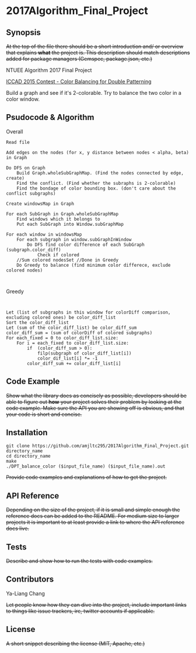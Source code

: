 # 2017Algorithm_Final_Project

## Synopsis

~~At the top of the file there should be a short introduction and/ or overview that explains **what** the project is. This description should match descriptions added for package managers (Gemspec, package.json, etc.)~~

NTUEE Algorithm 2017 Final Project

[ICCAD 2015 Contest - Color Balancing for Double Patterning](http://cad-contest.el.cycu.edu.tw/problem_E/default.htm)

Build a graph and see if it's 2-colorable. Try to balance the two color in a color window.


## Psudocode & Algorithm

Overall
```
Read file

Add edges on the nodes (for x, y distance between nodes < alpha, beta) in Graph 

Do DFS on Graph
    Build Graph.wholeSubGraphMap. (Find the nodes connected by edge, create)
    Find the conflict. (Find whether the subraphs is 2-colorable)
    Find the bondage of color bounding box. (don't care about the conflict subgraphs)

Create windowsMap in Graph

For each SubGraph in Graph.wholeSubGraphMap
    Find windows which it belongs to
    Put each SubGraph into Window.subGraphMap

For each window in windowsMap
    For each subgraph in window.subGraphInWindow
        Do DFS find color difference of each SubGraph (subgraph.color_diff)
            Check if colored
    //Sum colored nodesSet //Done in Greedy
    Do Greedy to balance (find minimum color differece, exclude colored nodes)
    


```
Greedy
```


Let (list of subgraphs in this window for colorDiff comparison, excluding colored ones) be color_diff_list
Sort the color_diff_list
Let (sum of the color_diff_list) be color_diff_sum
color_diff_sum = (sum of colorDiff of colored subgraphs)
For each_fixed = 0 to color_diff_list.size:
    For i = each_fixed to color_diff_list.size:
        if  (color_diff_sum > 0):
            filp(subgraph of color_diff_list[i])
            color_dif_list[i] *= -1
        color_diff_sum += color_diff_list[i]
```

## Code Example

~~Show what the library does as concisely as possible, developers should be able to figure out **how** your project solves their problem by looking at the code example. Make sure the API you are showing off is obvious, and that your code is short and concise.~~


## Installation

```
git clone https://github.com/amjltc295/2017Algorithm_Final_Project.git directory_name
cd directory_name
make
./DPT_balance_color ($input_file_name) ($input_file_name).out
```

~~Provide code examples and explanations of how to get the project.~~

## API Reference

~~Depending on the size of the project, if it is small and simple enough the reference docs can be added to the README. For medium size to larger projects it is important to at least provide a link to where the API reference docs live.~~

## Tests

~~Describe and show how to run the tests with code examples.~~

## Contributors

Ya-Liang Chang

~~Let people know how they can dive into the project, include important links to things like issue trackers, irc, twitter accounts if applicable.~~

## License

~~A short snippet describing the license (MIT, Apache, etc.)~~
